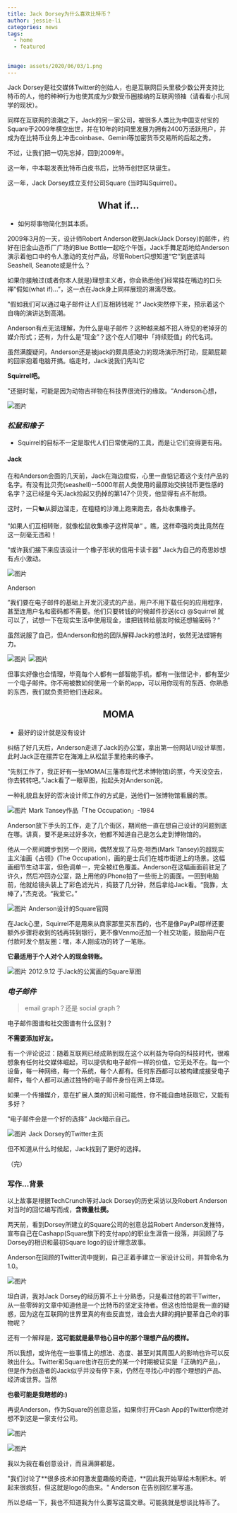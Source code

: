 ```yaml
---
title: Jack Dorsey为什么喜欢比特币？
author: jessie-li
categories: news
tags:
  - home
  - featured

 
image: assets/2020/06/03/1.png
---
```

Jack Dorsey是社交媒体Twitter的创始人，也是互联网巨头里极少数公开支持比特币的人，他的种种行为也使其成为少数受币圈接纳的互联网领袖（请看看小扎同学的现状）。

同样在互联网的浪潮之下，Jack的另一家公司，被很多人类比为中国支付宝的Square于2009年横空出世，并在10年的时间里发展为拥有2400万活跃用户，并成为在比特币业务上冲击coinbase、Gemini等加密货币交易所的后起之秀。

不过，让我们把一切先忘掉，回到2009年。

这一年，中本聪发表比特币白皮书后，比特币创世区块诞生。

这一年，Jack Dorsey成立支付公司Square (当时叫Squirrel）。

## <center>What if...</center>

- 如何将事物简化到其本质。

2009年3月的一天，设计师Robert Anderson收到Jack(Jack Dorsey)的邮件，约好在旧金山造币厂广场的Blue Bottle一起吃个午饭。Jack手舞足蹈地给Anderson演示着他口中的令人激动的支付产品，尽管Robert只想知道“它”到底该叫 Seashell, Seanote或是什么？

如果你接触过(或者你本人就是)理想主义者，你会熟悉他们经常挂在嘴边的口头禅“假如(what if)...”，这一点在Jack身上同样展现的淋漓尽致。

"假如我们可以通过电子邮件让人们互相转钱呢 ?“ Jack突然停下来，预示着这个自嗨的演讲达到高潮。

Anderson有点无法理解，为什么是电子邮件？这种越来越不招人待见的老掉牙的媒介形式；还有，为什么是“现金”？这个在人们眼中「持续贬值」的代名词。

虽然满腹疑问，Anderson还是被jack的颇具感染力的现场演示所打动，屁颠屁颠的回家抱着电脑开搞。临走时，Jack说我们先叫它

**Squirrel吧。**

"还挺时髦，可能是因为动物吉祥物在科技界很流行的缘故。“Anderson心想，

![图片](/assets/2020/06/03/2.png) 

### *松鼠和橡子*

- Squirrel的目标不一定是取代人们日常使用的工具，而是让它们变得更有用。

#### Jack

在和Anderson会面的几天前，Jack在海边度假，心里一直惦记着这个支付产品的名字。有没有比贝壳(seashell)--5000年前人类使用的最原始交换钱币更性感的名字？这已经是今天Jack捡起又扔掉的第147个贝壳，他显得有点不耐烦。

这时，一只🐿️从脚边溜走，在粗糙的沙滩上跑来跑去，各处收集橡子。

“如果人们互相转账，就像松鼠收集橡子这样简单“ 。瞧，这样牵强的类比竟然在这一刻毫无违和！

“或许我们接下来应该设计一个橡子形状的信用卡读卡器” Jack为自己的奇思妙想有点小激动。

![图片](/assets/2020/06/03/3.png) 

Anderson

”我们要在电子邮件的基础上开发沉浸式的产品，用户不用下载任何的应用程序，甚至连用户名和密码都不需要。他们只要转钱的时候邮件抄送(cc) @Squirrel 就可以了，试想一下在现实生活中使用现金，谁把钱转给朋友时候还想输密码？“

虽然说服了自己，但Anderson和他的团队解释Jack的想法时，依然无法铿锵有力。

![图片](/assets/2020/06/03/4.png) 
![图片](/assets/2020/06/03/5.png) 


但事实好像也合情理，毕竟每个人都有一部智能手机，都有一张借记卡，都有至少一个电子邮件。你不用被教如何使用一个新的app，可以用你现有的东西、你熟悉的东西，我们就负责把他们连起来。


## <center>MOMA</center>

- 最好的设计就是没有设计

纠结了好几天后，Anderson走进了Jack的办公室，拿出第一份网站UI设计草图，此时Jack正在摆弄它在海滩上从松鼠手里抢来的橡子。

“先别工作了，我正好有一张MOMA(三藩市现代艺术博物馆)的票，今天没空去，你去转转吧。”Jack看了一眼草图，抬起头对Anderson说。

一种礼貌且友好的否决设计师工作的方式是，送他们一张博物馆看展的票。

![图片](/assets/2020/06/03/6.png) 
Mark Tansey作品「The Occupation」-1984

Anderson放下手头的工作，走了几个街区，期间他一直在想自己设计的问题到底在哪。讲真，要不是来过好多次，他都不知道自己是怎么走到博物馆的。

他从一个房间踱步到另一个房间，偶然发现了马克·坦西(Mark Tansey)的超现实主义油画《占领》(The Occupation)，画的是士兵们在城市街道上的场景。这幅画细节生动丰富，但色调单一，完全被红色覆盖。Anderson在这幅画面前驻足了许久，然后冲回办公室，路上用他的iPhone拍了一些街上的画面。一回到电脑前，他就给镜头装上了彩色滤光片，捣鼓了几分钟，然后拿给Jack看。“我靠，太棒了，”杰克说。“我爱它。”

![图片](/assets/2020/06/03/7.png) 
Anderson设计的Square官网

在Jack心里，Squirrel不是用来从商家那里买东西的，也不是像PayPal那样还要额外步骤将收到的钱再转到银行，更不像Venmo还加一个社交功能，鼓励用户在付款时发个朋友圈：嘿，本人刚成功的转了一笔账。

**它最适用于个人对个人的现金转账。**

![图片](/assets/2020/06/03/8.png) 
2012.9.12 于Jack的公寓画的Square草图

### *电子邮件*

>email graph？还是 social graph？

电子邮件图谱和社交图谱有什么区别？

**不需要添加好友。**

有一个评论说过：随着互联网已经成熟到现在这个以利益为导向的科技时代，很难想象有任何社交媒体崛起，可以提供和电子邮件一样的价值，它无处不在。每一个设备，每一种网络，每一个系统，每个人都有。任何东西都可以被构建成接受电子邮件，每个人都可以通过独特的电子邮件身份在网上体现。

如果一个传播媒介，意在扩展人类的知识和可能性，你不能自由地获取它，又能有多好？

“电子邮件会是一个好的选择” Jack暗示自己。

![图片](/assets/2020/06/03/9.png) 
Jack Dorsey的Twitter主页

但不知道从什么时候起，Jack找到了更好的选择。

（完）

### 
### 

### 写作...背景

以上故事是根据TechCrunch等对Jack Dorsey的历史采访以及Robert Anderson对当时的回忆编写而成，**含微量杜撰。**

两天前，看到Dorsey所建立的Square公司的创意总监Robert Anderson发推特，宣布自己在Cashapp(Square旗下的支付app)的职业生涯告一段落，并回顾了与Dorsey的相识和最初Square logo的设计理念故事。

Anderson在回顾的Twitter流中提到，自己正着手建立一家设计公司，并暂命名为1.0。

![图片](/assets/2020/06/03/1.png) 

坦白讲，我对Jack Dorsey的经历算不上十分熟悉，只是看过他的若干Twitter，从一些零碎的文章中知道他是一个比特币的坚定支持者。但这也恰恰是我一直的疑惑，因为这在互联网的世界里真的有些反直觉，谁会去大肆的拥护要革自己命的事物呢？

还有一个解释是，**这可能就是最早他心目中的那个理想产品的模样。**

所以我想，或许他在一些事情上的想法、态度、甚至对其周围人的影响也许可以反映出什么。Twitter和Square也许在历史的某一个时期被证实是「正确的产品」，但是作为创造者的Jack似乎并没有停下来，仍然在寻找心中的那个理想的产品、经济或世界。当然

**也极可能是我瞎想的:)**

再说Anderson，作为Square的创意总监，如果你打开Cash App的Twitter你绝对想不到这是一家支付公司。

![图片](/assets/2020/06/03/10.png) 

![图片](/assets/2020/06/03/11.png) 

我以为我在看创意设计，而且满屏都是。

"我们讨论了**很多技术如何激发童趣般的奇迹，**因此我开始草绘木制积木。听起来很疯狂，但这就是logo的由来。" Anderson 在告别回忆里写道。

所以总结一下，我也不知道我为什么要写这篇文章。可能我就是想谈比特币了。



